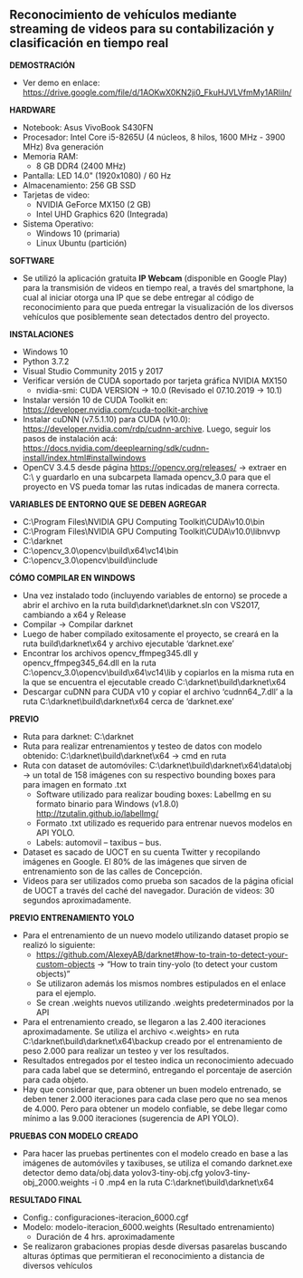 ## Reconocimiento de vehículos mediante streaming de videos para su contabilización y clasificación en tiempo real

__DEMOSTRACIÓN__
- Ver demo en enlace: https://drive.google.com/file/d/1AOKwX0KN2ji0_FkuHJVLVfmMy1ARliln/

__HARDWARE__
- Notebook: Asus VivoBook S430FN
- Procesador: Intel Core i5-8265U (4 núcleos, 8 hilos, 1600 MHz - 3900 MHz) 8va generación
- Memoria RAM: 
    - 8 GB DDR4 (2400 MHz)
- Pantalla: LED 14.0" (1920x1080) / 60 Hz
- Almacenamiento: 256 GB SSD
- Tarjetas de video:
    - NVIDIA GeForce MX150 (2 GB)
    - Intel UHD Graphics 620 (Integrada)
- Sistema Operativo:
    - Windows 10 (primaria)
    - Linux Ubuntu (partición)

__SOFTWARE__
- Se utilizó la aplicación gratuita __IP Webcam__ (disponible en Google Play) para la transmisión de videos en tiempo real, a través del smartphone, la cual al iniciar otorga una IP que se debe entregar al código de reconocimiento para que pueda entregar la visualización de los diversos vehículos que posiblemente sean detectados dentro del proyecto.


__INSTALACIONES__
- Windows 10
- Python 3.7.2
- Visual Studio Community 2015 y 2017
- Verificar versión de CUDA soportado por tarjeta gráfica NVIDIA MX150
    - nvidia-smi: CUDA VERSION -> 10.0 (Revisado el 07.10.2019 -> 10.1)
- Instalar versión 10 de CUDA Toolkit en: https://developer.nvidia.com/cuda-toolkit-archive
- Instalar cuDNN (v7.5.1.10) para CUDA (v10.0): https://developer.nvidia.com/rdp/cudnn-archive. Luego, seguir los pasos de instalación acá: https://docs.nvidia.com/deeplearning/sdk/cudnn-install/index.html#installwindows
- OpenCV 3.4.5 desde página https://opencv.org/releases/ -> extraer en C:\ y guardarlo en una subcarpeta llamada opencv_3.0 para que el proyecto en VS pueda tomar las rutas indicadas de manera correcta.


__VARIABLES DE ENTORNO QUE SE DEBEN AGREGAR__
- C:\Program Files\NVIDIA GPU Computing Toolkit\CUDA\v10.0\bin
- C:\Program Files\NVIDIA GPU Computing Toolkit\CUDA\v10.0\libnvvp
- C:\darknet
- C:\opencv_3.0\opencv\build\x64\vc14\bin
- C:\opencv_3.0\opencv\build\include


__CÓMO COMPILAR EN WINDOWS__
- Una vez instalado todo (incluyendo variables de entorno) se procede a abrir el archivo en la ruta build\darknet\darknet.sln con VS2017, cambiando a x64 y Release
- Compilar -> Compilar darknet
- Luego de haber compilado exitosamente el proyecto, se creará en la ruta build\darknet\x64 y archivo ejecutable ‘darknet.exe’
- Encontrar los archivos opencv_ffmpeg345.dll y opencv_ffmpeg345_64.dll en la ruta C:\opencv_3.0\opencv\build\x64\vc14\lib y copiarlos en la misma ruta en la que se encuentra el ejecutable creado C:\darknet\build\darknet\x64
- Descargar cuDNN para CUDA v10 y copiar el archivo ‘cudnn64_7.dll’ a la ruta C:\darknet\build\darknet\x64 cerca de ‘darknet.exe’


__PREVIO__
- Ruta para darknet: C:\darknet
- Ruta para realizar entrenamientos y testeo de datos con modelo obtenido: C:\darknet\build\darknet\x64 -> cmd en ruta
- Ruta con dataset de automóviles: C:\darknet\build\darknet\x64\data\obj -> un total de 158 imágenes con su respectivo bounding boxes para para imagen en formato .txt
    - Software utilizado para realizar bouding boxes: LabelImg en su formato binario para Windows (v1.8.0) http://tzutalin.github.io/labelImg/ 
    - Formato .txt utilizado es requerido para entrenar nuevos modelos en API YOLO.
    - Labels: automovil – taxibus – bus.
- Dataset es sacado de UOCT en su cuenta Twitter y recopilando imágenes en Google. El 80% de las imágenes que sirven de entrenamiento son de las calles de Concepción.
- Videos para ser utilizados como prueba son sacados de la página oficial de UOCT a través del caché del navegador. Duración de videos: 30 segundos aproximadamente.


__PREVIO ENTRENAMIENTO YOLO__
- Para el entrenamiento de un nuevo modelo utilizando dataset propio se realizó lo siguiente:
    - https://github.com/AlexeyAB/darknet#how-to-train-to-detect-your-custom-objects -> “How to train tiny-yolo (to detect your custom objects)”
    - Se utilizaron además los mismos nombres estipulados en el enlace para el ejemplo.
    - Se crean .weights nuevos utilizando .weights predeterminados por la API 
- Para el entrenamiento creado, se llegaron a las 2.400 iteraciones aproximadamente. Se utiliza el archivo <.weights> en ruta C:\darknet\build\darknet\x64\backup creado por el entrenamiento de peso 2.000 para realizar un testeo y ver los resultados. 
- Resultados entregados por el testeo indica un reconocimiento adecuado para cada label que se determinó, entregando el porcentaje de aserción para cada objeto.
- Hay que considerar que, para obtener un buen modelo entrenado, se deben tener 2.000 iteraciones para cada clase pero que no sea menos de 4.000. Pero para obtener un modelo confiable, se debe llegar como mínimo a las 9.000 iteraciones (sugerencia de API YOLO).


__PRUEBAS CON MODELO CREADO__
- Para hacer las pruebas pertinentes con el modelo creado en base a las imágenes de automóviles y taxibuses, se utiliza el comando darknet.exe detector demo data/obj.data yolov3-tiny-obj.cfg yolov3-tiny-obj_2000.weights -i 0 <archivo-de-video>.mp4 en la ruta C:\darknet\build\darknet\x64

__RESULTADO FINAL__
- Config.: configuraciones-iteracion_6000.cgf
- Modelo: modelo-iteracion_6000.weights (Resultado entrenamiento)
    - Duración de 4 hrs. aproximadamente
- Se realizaron grabaciones propias desde diversas pasarelas buscando alturas óptimas que permitieran el reconocimiento a distancia de diversos vehículos